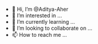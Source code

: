 - 👋 Hi, I’m @Aditya-Aher
- 👀 I’m interested in ...
- 🌱 I’m currently learning ...
- 💞️ I’m looking to collaborate on ...
- 📫 How to reach me ...

<!---
Aditya-Aher/Aditya-Aher is a ✨ special ✨ repository because its `README.md` (this file) appears on your GitHub profile.
You can click the Preview link to take a look at your changes.
--->
